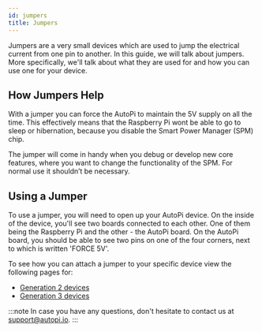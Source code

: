 ```yaml
---
id: jumpers
title: Jumpers
---
```


Jumpers are a very small devices which are used to jump the electrical current from one pin to
another. In this guide, we will talk about jumpers. More specifically, we'll talk about what they
are used for and how you can use one for your device.

## How Jumpers Help

With a jumper you can force the AutoPi to maintain the 5V supply on all the time. This effectively
means that the Raspberry Pi wont be able to go to sleep or hibernation, because you disable the
Smart Power Manager (SPM) chip.

The jumper will come in handy when you debug or develop new core features, where you want to change
the functionality of the SPM. For normal use it shouldn’t be necessary.

## Using a Jumper

To use a jumper, you will need to open up your AutoPi device. On the inside of the device, you'll
see two boards connected to each other. One of them being the Raspberry Pi and the other - the
AutoPi board. On the AutoPi board, you should be able to see two pins on one of the four corners,
next to which is written 'FORCE 5V'.

To see how you can attach a jumper to your specific device view the following pages for:

* [Generation 2 devices](/hardware/legacy_devices/autopi_dongle/index.md/#jumper)
* [Generation 3 devices](/hardware/legacy_devices/autopi_dongle_gen3/index.md/#jumper)

:::note
In case you have any questions, don't hesitate to contact us at [support@autopi.io](mailto:support@autopi.io).
:::
